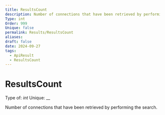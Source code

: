 ```yaml
---
title: ResultsCount
description: Number of connections that have been retrieved by performing the search.
Type: int
Order: 999
Unique: false
permalink: Results/ResultsCount
aliases: 
draft: false
date: 2024-09-27
tags:
  - ApiResult
  - ResultsCount
---
```

# ResultsCount

Type of: _int_
Unique: __

Number of connections that have been retrieved by performing the search.

